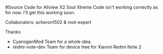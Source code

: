 #Source Code for Allview X2 Soul Xtreme
Code isn't working correctly as for now. I'll get this working soon.

Collaborators: acheron1502 & root-expert

Thanks
  * CyanogenMod Team for a whole idea
  * redmi-note-dev Team for device tree for Xiaomi Redmi Note 2

